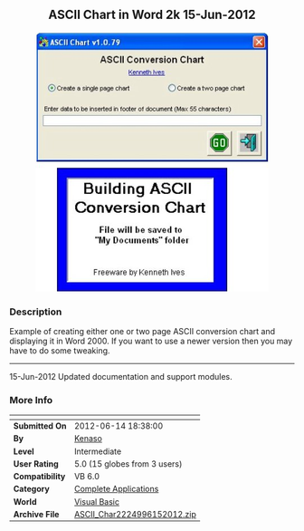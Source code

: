 ﻿<div align="center">

## ASCII Chart in Word 2k  15\-Jun\-2012

<img src="PIC201092972042723.jpg">
</div>

### Description

Example of creating either one or two page ASCII conversion chart and displaying it in Word 2000. If you want to use a newer version then you may have to do some tweaking.

----

15-Jun-2012 Updated documentation and support modules.
 
### More Info
 


<span>             |<span>
---                |---
**Submitted On**   |2012-06-14 18:38:00
**By**             |[Kenaso](https://github.com/Planet-Source-Code/PSCIndex/blob/master/ByAuthor/kenaso.md)
**Level**          |Intermediate
**User Rating**    |5.0 (15 globes from 3 users)
**Compatibility**  |VB 6\.0
**Category**       |[Complete Applications](https://github.com/Planet-Source-Code/PSCIndex/blob/master/ByCategory/complete-applications__1-27.md)
**World**          |[Visual Basic](https://github.com/Planet-Source-Code/PSCIndex/blob/master/ByWorld/visual-basic.md)
**Archive File**   |[ASCII\_Char2224996152012\.zip](https://github.com/Planet-Source-Code/kenaso-ascii-chart-in-word-2k-15-jun-2012__1-73478/archive/master.zip)








